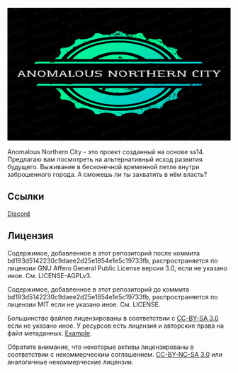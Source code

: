 <p align="center"> <img alt="Space Station 14" width="880" height="300" src="https://github.com/Insurgent679/Anomalous-Northern-City-space-station14/blob/master/Resources/Textures/Logo/Anomalus_Northern_City.png" /></p>

Anomalous Northern City - это проект созданный на основе ss14. Предлагаю вам посмотреть на альтернативный исход развития будущего. Выживание в бесконечной временной петле внутри заброшенного города. А сможешь ли ты захватить в нём власть?

## Ссылки

[Discord](https://discord.gg/ucc4wvr8fc)

## Лицензия

Содержимое, добавленное в этот репозиторий после коммита bd193d5142230c9daee2d25e1854e1e5c19733fb, распространяется по лицензии GNU Affero General Public License версии 3.0, если не указано иное. См. LICENSE-AGPLv3.

Содержимое, добавленное в этот репозиторий до коммита bd193d5142230c9daee2d25e1854e1e5c19733fb, распространяется по лицензии MIT если не указано иное. См. LICENSE.

Большинство файлов лицензированы в соответствии с [CC-BY-SA 3.0](https://creativecommons.org/licenses/by-sa/3.0/) если не указано иное. У ресурсов есть лицензия и авторские права на файл метаданных. [Example](https://github.com/space-wizards/space-station-14/blob/master/Resources/Textures/Objects/Tools/crowbar.rsi/meta.json).

Обратите внимание, что некоторые активы лицензированы в соответствии с некоммерческим соглашением. [CC-BY-NC-SA 3.0](https://creativecommons.org/licenses/by-nc-sa/3.0/) или аналогичные некоммерческие лицензии.
